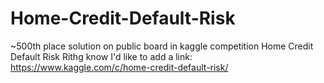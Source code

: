 # Home-Credit-Default-Risk
~500th place solution on public board in kaggle competition Home Credit Default Risk
Rithg know I'd like to add a link:
https://www.kaggle.com/c/home-credit-default-risk/
